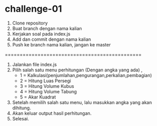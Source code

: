 # challenge-01


1. Clone repository
2. Buat branch dengan nama kalian
3. Kerjakan soal pada index.js
4. Add dan commit dengan nama kalian
5. Push ke branch nama kalian, jangan ke master

==============================================
1. Jalankan file index.js
2. Pilih salah satu menu perhitungan (Dengan angka yang ada) , 
   * 1 = Kalkulasi(penjumlahan,pengurangan,perkalian,pembagian)
   * 2 = Hitung Luas Persegi
   * 3 = Hitung Volume Kubus
   * 4 = Hitung Volume Tabung
   * 5 = Akar Kuadrat
3. Setelah memilih salah satu menu, lalu masukkan angka yang akan dihitung.
4. Akan keluar output hasil perhitungan.
5. Selesai.